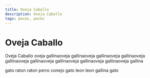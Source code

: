 ```yaml
---
title: Oveja Caballo
description: Oveja Caballo
tags: peces, peces
---
```


# Oveja Caballo

Oveja Caballo oveja gallinaoveja gallinaoveja gallinaoveja gallinaoveja gallinaoveja gallinaoveja gallinaoveja gallinaoveja gallinaoveja gallina

gato raton raton perro conejo gato leon leon gallina gato